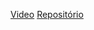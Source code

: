 

[Video](https://youtu.be/Mh8GDZd3uMU?si=D6SKw-XyT44ZVp6w)
[Repositório](https://github.com/Newxmaste/ISI-CRIPTO)

